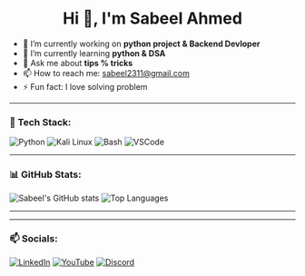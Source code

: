 <h1 align="center">Hi 👋, I'm Sabeel Ahmed</h1>

- 🔭 I’m currently working on **python project & Backend Devloper**
- 🌱 I’m currently learning **python & DSA**
- 💬 Ask me about **tips % tricks**
- 📫 How to reach me: sabeel2311@gmail.com
- ⚡ Fun fact: I love solving problem

---

### 🧰 Tech Stack:
![Python](https://img.shields.io/badge/Python-3776AB?style=for-the-badge&logo=python&logoColor=white)
![Kali Linux](https://img.shields.io/badge/Kali_Linux-557C94?style=for-the-badge&logo=kalilinux&logoColor=white)
![Bash](https://img.shields.io/badge/Bash-121011?style=for-the-badge&logo=gnu-bash&logoColor=white)
![VSCode](https://img.shields.io/badge/VS_Code-007ACC?style=for-the-badge&logo=visual-studio-code&logoColor=white)

---

### 📊 GitHub Stats:
![Sabeel's GitHub stats](https://github-readme-stats.vercel.app/api?username=sabeelahmed&show_icons=true&theme=github_dark)
![Top Languages](https://github-readme-stats.vercel.app/api/top-langs/?username=sabeelahmed&layout=compact&theme=github_dark)

---

---

### 📫 Socials:
[![LinkedIn](https://img.shields.io/badge/LinkedIn-blue?style=for-the-badge&logo=linkedin&logoColor=white)](https://linkedin.com/in/YOUR-ID)
[![YouTube](https://img.shields.io/badge/YouTube-red?style=for-the-badge&logo=youtube&logoColor=white)](https://youtube.com/@YOURCHANNEL)
[![Discord](https://img.shields.io/badge/Discord-5865F2?style=for-the-badge&logo=discord&logoColor=white)](https://discord.com/users/YOUR-ID)

